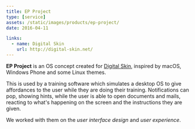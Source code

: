 ```yaml
---
title: EP Project
type: [service]
assets: /static/images/products/ep-project/
date: 2016-04-11

links:
  - name: Digital Skin
    url: http://digital-skin.net/
---
```


**EP Project** is an OS concept created for [Digital Skin](http://digital-skin.net/), inspired by macOS, Windows Phone and some Linux themes.

This is used by a training software which simulates a desktop OS to give affordances to the user while they are doing their training. Notifications can pop, showing hints, while the user is able to open documents and mails, reacting to what's happening on the screen and the instructions they are given.

We worked with them on the _user interface design_ and _user experience_.
